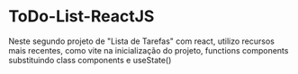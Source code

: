 # ToDo-List-ReactJS

Neste segundo projeto de "Lista de Tarefas" com react, utilizo recursos mais recentes, como vite na inicialização do projeto, functions components
substituindo class components e useState()
